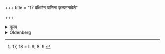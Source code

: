 +++
title = "17 दक्षिणेन पाणिना कृत्यमनादेशे"

+++

<details><summary>मूलम्</summary>

दक्षिणेन पाणिना कृत्यमनादेशे १७
</details>

<details><summary>Oldenberg</summary>

17 [^fn_973]. There the Brahman is (present as) officiating priest, with the exception of the morning and evening oblations.

[^fn_973]: 17, 18 = I. 9, 8. 9.
</details>
